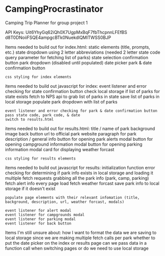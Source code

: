 # CampingProcrastinator
Camping Trip Planner for group project 1

API Keys: 
Uit6YhyGq62iQh0X7UgpMxBqF7fbThcpnnLFEfBS
d8T0DNoiiFSQE4ampgcBTk0NuekdlQMlTWSS0BJP



Items needed to build out for index.html:
    static elements (title, prompts, etc.)
    state dropdown using 2 letter abbreviations (needed 2 letter state code query parameter for fetching list of parks)
    state selection confirmation button 
    park dropdown (disabled until populated)
    date picker
    park & date confirmation button 

    css styling for index elements 


items needed to build out javascript for index:
    event listener and error checking for state confirmation button
    check local storage if list of parks for state exists
    fetch to NPS api to grab list of parks in state 
    save list of parks in local storage 
    populate park dropdown with list of parks 

    event listener and error checking for park & date confirmation button 
    pass state code, park code, & date 
    switch to results.html

items needed to build out for results.html:
    title / name of park
    background image 
    back button 
    url to official park website 
    paragraph for park description / general info
    button for opening park alerts modal 
    button for opening campground information modal 
    button for opening parking information modal 
    card for displaying weather forcast 

    css styling for results elements 

items needed to build out javascript for results:
    initialization function
    error checking for determining if park info exists in local storage and loading it 
    multiple fetch requests grabbing all the park info (park, camp, parking)
    fetch alert info every page load 
    fetch weather forcast
    save park info to local storage if it doesn't exist 

    populate page elements with their relevant infomation (title, background, description, url, weather forcast, modals)
    
    event listener for alert modal 
    event listener for campgrounds modal
    event listener for parking modal 
    event listener for back button 

Items I'm still unsure about: 
    how I want to format the data we are saving to local storage since we are making multiple fetch calls per park 
    whether to put the date picker on the index or results page 
    can we pass data in a function call when switching pages or do we need to use local storage 